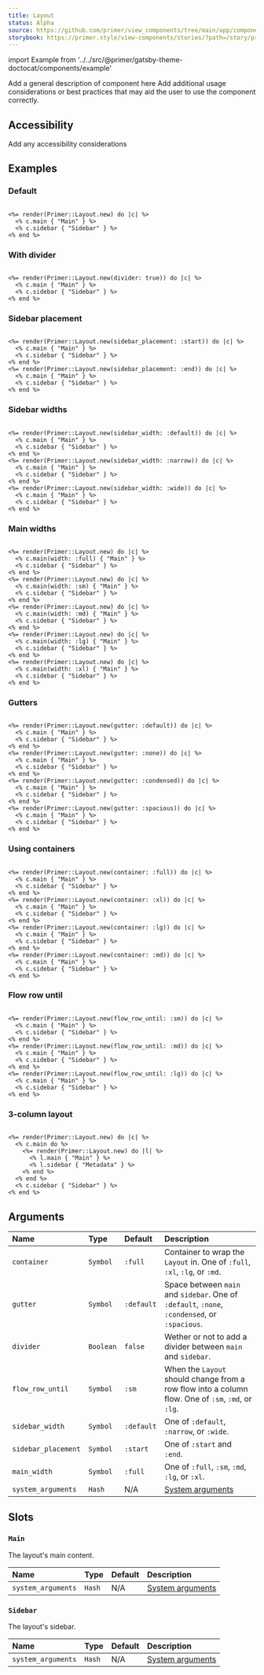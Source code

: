 ```yaml
---
title: Layout
status: Alpha
source: https://github.com/primer/view_components/tree/main/app/components/primer/layout.rb
storybook: https://primer.style/view-components/stories/?path=/story/primer-layout-component
---
```


import Example from '../../src/@primer/gatsby-theme-doctocat/components/example'

<!-- Warning: AUTO-GENERATED file, do not edit. Add code comments to your Ruby instead <3 -->

Add a general description of component here
Add additional usage considerations or best practices that may aid the user to use the component correctly.

## Accessibility

Add any accessibility considerations

## Examples

### Default

<Example src="  <div data-view-component='true' class='Layout Layout--sidebarPosition-start'>    <div data-view-component='true' class='Layout-main'>Main</div>        <div data-view-component='true' class='Layout-sidebar'>Sidebar</div></div>" />

```erb

<%= render(Primer::Layout.new) do |c| %>
  <% c.main { "Main" } %>
  <% c.sidebar { "Sidebar" } %>
<% end %>
```

### With divider

<Example src="  <div data-view-component='true' class='Layout Layout--sidebarPosition-start Layout--divided'>    <div data-view-component='true' class='Layout-main'>Main</div>    <div class='Layout-divider'></div>    <div data-view-component='true' class='Layout-sidebar'>Sidebar</div></div>" />

```erb

<%= render(Primer::Layout.new(divider: true)) do |c| %>
  <% c.main { "Main" } %>
  <% c.sidebar { "Sidebar" } %>
<% end %>
```

### Sidebar placement

<Example src="  <div data-view-component='true' class='Layout Layout--sidebarPosition-start'>    <div data-view-component='true' class='Layout-main'>Main</div>        <div data-view-component='true' class='Layout-sidebar'>Sidebar</div></div>  <div data-view-component='true' class='Layout Layout--sidebarPosition-end'>    <div data-view-component='true' class='Layout-main'>Main</div>        <div data-view-component='true' class='Layout-sidebar'>Sidebar</div></div>" />

```erb

<%= render(Primer::Layout.new(sidebar_placement: :start)) do |c| %>
  <% c.main { "Main" } %>
  <% c.sidebar { "Sidebar" } %>
<% end %>
<%= render(Primer::Layout.new(sidebar_placement: :end)) do |c| %>
  <% c.main { "Main" } %>
  <% c.sidebar { "Sidebar" } %>
<% end %>
```

### Sidebar widths

<Example src="  <div data-view-component='true' class='Layout Layout--sidebarPosition-start'>    <div data-view-component='true' class='Layout-main'>Main</div>        <div data-view-component='true' class='Layout-sidebar'>Sidebar</div></div>  <div data-view-component='true' class='Layout Layout--sidebarPosition-start Layout--sidebar-narrow'>    <div data-view-component='true' class='Layout-main'>Main</div>        <div data-view-component='true' class='Layout-sidebar'>Sidebar</div></div>  <div data-view-component='true' class='Layout Layout--sidebarPosition-start Layout--sidebar-wide'>    <div data-view-component='true' class='Layout-main'>Main</div>        <div data-view-component='true' class='Layout-sidebar'>Sidebar</div></div>" />

```erb

<%= render(Primer::Layout.new(sidebar_width: :default)) do |c| %>
  <% c.main { "Main" } %>
  <% c.sidebar { "Sidebar" } %>
<% end %>
<%= render(Primer::Layout.new(sidebar_width: :narrow)) do |c| %>
  <% c.main { "Main" } %>
  <% c.sidebar { "Sidebar" } %>
<% end %>
<%= render(Primer::Layout.new(sidebar_width: :wide)) do |c| %>
  <% c.main { "Main" } %>
  <% c.sidebar { "Sidebar" } %>
<% end %>
```

### Main widths

<Example src="  <div data-view-component='true' class='Layout Layout--sidebarPosition-start'>    <div data-view-component='true' class='Layout-main'>Main</div>        <div data-view-component='true' class='Layout-sidebar'>Sidebar</div></div>  <div data-view-component='true' class='Layout Layout--sidebarPosition-start'>    <div data-view-component='true' class='Layout-main'><div data-view-component='true' class='Layout-main-centered-sm'><div data-view-component='true' class='container-sm'>Main</div></div></div>        <div data-view-component='true' class='Layout-sidebar'>Sidebar</div></div>  <div data-view-component='true' class='Layout Layout--sidebarPosition-start'>    <div data-view-component='true' class='Layout-main'><div data-view-component='true' class='Layout-main-centered-md'><div data-view-component='true' class='container-md'>Main</div></div></div>        <div data-view-component='true' class='Layout-sidebar'>Sidebar</div></div>  <div data-view-component='true' class='Layout Layout--sidebarPosition-start'>    <div data-view-component='true' class='Layout-main'><div data-view-component='true' class='Layout-main-centered-lg'><div data-view-component='true' class='container-lg'>Main</div></div></div>        <div data-view-component='true' class='Layout-sidebar'>Sidebar</div></div>  <div data-view-component='true' class='Layout Layout--sidebarPosition-start'>    <div data-view-component='true' class='Layout-main'><div data-view-component='true' class='Layout-main-centered-xl'><div data-view-component='true' class='container-xl'>Main</div></div></div>        <div data-view-component='true' class='Layout-sidebar'>Sidebar</div></div>" />

```erb

<%= render(Primer::Layout.new) do |c| %>
  <% c.main(width: :full) { "Main" } %>
  <% c.sidebar { "Sidebar" } %>
<% end %>
<%= render(Primer::Layout.new) do |c| %>
  <% c.main(width: :sm) { "Main" } %>
  <% c.sidebar { "Sidebar" } %>
<% end %>
<%= render(Primer::Layout.new) do |c| %>
  <% c.main(width: :md) { "Main" } %>
  <% c.sidebar { "Sidebar" } %>
<% end %>
<%= render(Primer::Layout.new) do |c| %>
  <% c.main(width: :lg) { "Main" } %>
  <% c.sidebar { "Sidebar" } %>
<% end %>
<%= render(Primer::Layout.new) do |c| %>
  <% c.main(width: :xl) { "Main" } %>
  <% c.sidebar { "Sidebar" } %>
<% end %>
```

### Gutters

<Example src="  <div data-view-component='true' class='Layout Layout--sidebarPosition-start'>    <div data-view-component='true' class='Layout-main'>Main</div>        <div data-view-component='true' class='Layout-sidebar'>Sidebar</div></div>  <div data-view-component='true' class='Layout Layout--sidebarPosition-start Layout--gutter-none'>    <div data-view-component='true' class='Layout-main'>Main</div>        <div data-view-component='true' class='Layout-sidebar'>Sidebar</div></div>  <div data-view-component='true' class='Layout Layout--sidebarPosition-start Layout--gutter-condensed'>    <div data-view-component='true' class='Layout-main'>Main</div>        <div data-view-component='true' class='Layout-sidebar'>Sidebar</div></div>  <div data-view-component='true' class='Layout Layout--sidebarPosition-start Layout--gutter-spacious'>    <div data-view-component='true' class='Layout-main'>Main</div>        <div data-view-component='true' class='Layout-sidebar'>Sidebar</div></div>" />

```erb

<%= render(Primer::Layout.new(gutter: :default)) do |c| %>
  <% c.main { "Main" } %>
  <% c.sidebar { "Sidebar" } %>
<% end %>
<%= render(Primer::Layout.new(gutter: :none)) do |c| %>
  <% c.main { "Main" } %>
  <% c.sidebar { "Sidebar" } %>
<% end %>
<%= render(Primer::Layout.new(gutter: :condensed)) do |c| %>
  <% c.main { "Main" } %>
  <% c.sidebar { "Sidebar" } %>
<% end %>
<%= render(Primer::Layout.new(gutter: :spacious)) do |c| %>
  <% c.main { "Main" } %>
  <% c.sidebar { "Sidebar" } %>
<% end %>
```

### Using containers

<Example src="  <div data-view-component='true' class='Layout Layout--sidebarPosition-start'>    <div data-view-component='true' class='Layout-main'>Main</div>        <div data-view-component='true' class='Layout-sidebar'>Sidebar</div></div><div data-view-component='true' class='container-xl'>  <div data-view-component='true' class='Layout Layout--sidebarPosition-start'>    <div data-view-component='true' class='Layout-main'>Main</div>        <div data-view-component='true' class='Layout-sidebar'>Sidebar</div></div></div><div data-view-component='true' class='container-lg'>  <div data-view-component='true' class='Layout Layout--sidebarPosition-start'>    <div data-view-component='true' class='Layout-main'>Main</div>        <div data-view-component='true' class='Layout-sidebar'>Sidebar</div></div></div><div data-view-component='true' class='container-md'>  <div data-view-component='true' class='Layout Layout--sidebarPosition-start'>    <div data-view-component='true' class='Layout-main'>Main</div>        <div data-view-component='true' class='Layout-sidebar'>Sidebar</div></div></div>" />

```erb

<%= render(Primer::Layout.new(container: :full)) do |c| %>
  <% c.main { "Main" } %>
  <% c.sidebar { "Sidebar" } %>
<% end %>
<%= render(Primer::Layout.new(container: :xl)) do |c| %>
  <% c.main { "Main" } %>
  <% c.sidebar { "Sidebar" } %>
<% end %>
<%= render(Primer::Layout.new(container: :lg)) do |c| %>
  <% c.main { "Main" } %>
  <% c.sidebar { "Sidebar" } %>
<% end %>
<%= render(Primer::Layout.new(container: :md)) do |c| %>
  <% c.main { "Main" } %>
  <% c.sidebar { "Sidebar" } %>
<% end %>
```

### Flow row until

<Example src="  <div data-view-component='true' class='Layout Layout--sidebarPosition-start'>    <div data-view-component='true' class='Layout-main'>Main</div>        <div data-view-component='true' class='Layout-sidebar'>Sidebar</div></div>  <div data-view-component='true' class='Layout Layout--sidebarPosition-start Layout--flowRow-until-md'>    <div data-view-component='true' class='Layout-main'>Main</div>        <div data-view-component='true' class='Layout-sidebar'>Sidebar</div></div>  <div data-view-component='true' class='Layout Layout--sidebarPosition-start Layout--flowRow-until-lg'>    <div data-view-component='true' class='Layout-main'>Main</div>        <div data-view-component='true' class='Layout-sidebar'>Sidebar</div></div>" />

```erb

<%= render(Primer::Layout.new(flow_row_until: :sm)) do |c| %>
  <% c.main { "Main" } %>
  <% c.sidebar { "Sidebar" } %>
<% end %>
<%= render(Primer::Layout.new(flow_row_until: :md)) do |c| %>
  <% c.main { "Main" } %>
  <% c.sidebar { "Sidebar" } %>
<% end %>
<%= render(Primer::Layout.new(flow_row_until: :lg)) do |c| %>
  <% c.main { "Main" } %>
  <% c.sidebar { "Sidebar" } %>
<% end %>
```

### 3-column layout

<Example src="  <div data-view-component='true' class='Layout Layout--sidebarPosition-start'>    <div data-view-component='true' class='Layout-main'>      <div data-view-component='true' class='Layout Layout--sidebarPosition-start'>    <div data-view-component='true' class='Layout-main'>Main</div>        <div data-view-component='true' class='Layout-sidebar'>Metadata</div></div></div>        <div data-view-component='true' class='Layout-sidebar'>Sidebar</div></div>" />

```erb

<%= render(Primer::Layout.new) do |c| %>
  <% c.main do %>
    <%= render(Primer::Layout.new) do |l| %>
      <% l.main { "Main" } %>
      <% l.sidebar { "Metadata" } %>
    <% end %>
  <% end %>
  <% c.sidebar { "Sidebar" } %>
<% end %>
```

## Arguments

| Name | Type | Default | Description |
| :- | :- | :- | :- |
| `container` | `Symbol` | `:full` | Container to wrap the `Layout` in. One of `:full`, `:xl`, `:lg`, or `:md`. |
| `gutter` | `Symbol` | `:default` | Space between `main` and `sidebar`. One of `:default`, `:none`, `:condensed`, or `:spacious`. |
| `divider` | `Boolean` | `false` | Wether or not to add a divider between `main` and `sidebar`. |
| `flow_row_until` | `Symbol` | `:sm` | When the `Layout` should change from a row flow into a column flow. One of `:sm`, `:md`, or `:lg`. |
| `sidebar_width` | `Symbol` | `:default` | One of `:default`, `:narrow`, or `:wide`. |
| `sidebar_placement` | `Symbol` | `:start` | One of `:start` and `:end`. |
| `main_width` | `Symbol` | `:full` | One of `:full`, `:sm`, `:md`, `:lg`, or `:xl`. |
| `system_arguments` | `Hash` | N/A | [System arguments](/system-arguments) |

## Slots

### `Main`

The layout's main content.

| Name | Type | Default | Description |
| :- | :- | :- | :- |
| `system_arguments` | `Hash` | N/A | [System arguments](/system-arguments) |

### `Sidebar`

The layout's sidebar.

| Name | Type | Default | Description |
| :- | :- | :- | :- |
| `system_arguments` | `Hash` | N/A | [System arguments](/system-arguments) |
